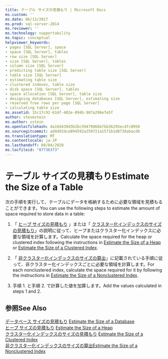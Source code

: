 ```yaml
---
title: テーブル サイズの見積もり | Microsoft Docs
ms.custom: ''
ms.date: 06/13/2017
ms.prod: sql-server-2014
ms.reviewer: ''
ms.technology: supportability
ms.topic: conceptual
helpviewer_keywords:
- pages [SQL Server], space
- space [SQL Server], tables
- row size [SQL Server]
- size [SQL Server], tables
- column size [SQL Server]
- predicting table size [SQL Server]
- table size [SQL Server]
- estimating table size
- clustered indexes, table size
- disk space [SQL Server], tables
- space allocation [SQL Server], table size
- designing databases [SQL Server], estimating size
- reserved free rows per page [SQL Server]
- calculating table size
ms.assetid: 15c17c92-616f-402e-894b-907a296efe5f
author: stevestein
ms.author: sstein
ms.openlocfilehash: 4a16d439d3b2bc59479866b7bb36295ec4fc8950
ms.sourcegitcommit: ad4d92dce894592a259721a1571b1d8736abacdb
ms.translationtype: MT
ms.contentlocale: ja-JP
ms.lasthandoff: 08/04/2020
ms.locfileid: "87736373"
---
```

# <a name="estimate-the-size-of-a-table"></a><span data-ttu-id="830c9-102">テーブル サイズの見積もり</span><span class="sxs-lookup"><span data-stu-id="830c9-102">Estimate the Size of a Table</span></span>
  <span data-ttu-id="830c9-103">次の手順を実行して、テーブルにデータを格納するために必要な領域を見積もることができます。</span><span class="sxs-lookup"><span data-stu-id="830c9-103">You can use the following steps to estimate the amount of space required to store data in a table:</span></span>  
  
1.  <span data-ttu-id="830c9-104">「 [ヒープ サイズの見積もり](estimate-the-size-of-a-heap.md) 」または「 [クラスター化インデックスのサイズの見積もり](estimate-the-size-of-a-clustered-index.md)」の説明に従って、ヒープまたはクラスター化インデックスに必要な領域を計算します。</span><span class="sxs-lookup"><span data-stu-id="830c9-104">Calculate the space required for the heap or clustered index following the instructions in [Estimate the Size of a Heap](estimate-the-size-of-a-heap.md) or [Estimate the Size of a Clustered Index](estimate-the-size-of-a-clustered-index.md).</span></span>  
  
2.  <span data-ttu-id="830c9-105">「 [非クラスター化インデックスのサイズの算出](estimate-the-size-of-a-nonclustered-index.md)」に記載されている手順に従って、非クラスター化インデックスごとに必要な領域を計算します。</span><span class="sxs-lookup"><span data-stu-id="830c9-105">For each nonclustered index, calculate the space required for it by following the instructions in [Estimate the Size of a Nonclustered Index](estimate-the-size-of-a-nonclustered-index.md).</span></span>  
  
3.  <span data-ttu-id="830c9-106">手順 1. と手順 2. で計算した値を加算します。</span><span class="sxs-lookup"><span data-stu-id="830c9-106">Add the values calculated in steps 1 and 2.</span></span>  
  
## <a name="see-also"></a><span data-ttu-id="830c9-107">参照</span><span class="sxs-lookup"><span data-stu-id="830c9-107">See Also</span></span>  
 <span data-ttu-id="830c9-108">[データベース サイズの見積もり](estimate-the-size-of-a-database.md) </span><span class="sxs-lookup"><span data-stu-id="830c9-108">[Estimate the Size of a Database](estimate-the-size-of-a-database.md) </span></span>  
 <span data-ttu-id="830c9-109">[ヒープ サイズの見積もり](estimate-the-size-of-a-heap.md) </span><span class="sxs-lookup"><span data-stu-id="830c9-109">[Estimate the Size of a Heap](estimate-the-size-of-a-heap.md) </span></span>  
 <span data-ttu-id="830c9-110">[クラスター化インデックスのサイズの見積もり](estimate-the-size-of-a-clustered-index.md) </span><span class="sxs-lookup"><span data-stu-id="830c9-110">[Estimate the Size of a Clustered Index](estimate-the-size-of-a-clustered-index.md) </span></span>  
 [<span data-ttu-id="830c9-111">非クラスター化インデックスのサイズの算出</span><span class="sxs-lookup"><span data-stu-id="830c9-111">Estimate the Size of a Nonclustered Index</span></span>](estimate-the-size-of-a-nonclustered-index.md)  
  
  
